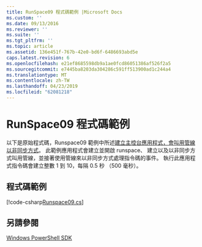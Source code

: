 ```yaml
---
title: RunSpace09 程式碼範例 |Microsoft Docs
ms.custom: ''
ms.date: 09/13/2016
ms.reviewer: ''
ms.suite: ''
ms.tgt_pltfrm: ''
ms.topic: article
ms.assetid: 136e451f-767b-42e0-bd6f-6486693abd5e
caps.latest.revision: 6
ms.openlocfilehash: e21ef8685598db9a1ae0fcd86051386af526f2a5
ms.sourcegitcommit: e7445ba8203da304286c591ff513900ad1c244a4
ms.translationtype: MT
ms.contentlocale: zh-TW
ms.lasthandoff: 04/23/2019
ms.locfileid: "62081218"
---
```

# <a name="runspace09-code-sample"></a>RunSpace09 程式碼範例

以下是原始程式碼，Runspace09 範例中所述[建立主控台應用程式，會叫用管線以非同步方式](http://msdn.microsoft.com/en-us/198c1c94-2a06-457e-93ce-c0d910618e47)。 此範例應用程式會建立並開啟 runspace、 建立以及以非同步方式叫用管線，並接著使用管線來以非同步方式處理指令碼的事件。 執行此應用程式指令碼會建立整數 1 到 10，每隔 0.5 秒 （500 毫秒）。

## <a name="code-sample"></a>程式碼範例

[!code-csharp[Runspace09.cs](../../powershell-sdk-samples/SDK-2.0/csharp/Runspace09/Runspace09.cs#L11-L113 "Runspace09.cs")]

## <a name="see-also"></a>另請參閱

[Windows PowerShell SDK](../windows-powershell-reference.md)